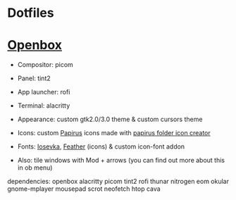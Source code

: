 # Dotfiles
# [Openbox](https://github.com/Myagko/dotfiles/tree/main/openbox/Gruvbox)
- Compositor: picom
- Panel: tint2
- App launcher: rofi
- Terminal: alacritty
- Appearance: custom gtk2.0/3.0 theme & custom cursors theme 
- Icons: custom [Papirus](https://github.com/PapirusDevelopmentTeam/papirus-icon-theme) icons made with [papirus folder icon creator](https://github.com/Adapta-Projects/Papirus-Folder-Icon-Creator)
- Fonts: [Iosevka](https://github.com/be5invis/Iosevka), [Feather](https://github.com/feathericons/feather#feather) (icons) & custom icon-font addon

- Also: tile windows with Mod + arrows (you can find out more about this in ob menu)

dependencies: openbox alacritty picom tint2 rofi thunar nitrogen eom okular gnome-mplayer mousepad scrot neofetch htop cava
